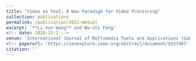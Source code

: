 ```yaml
---
title: "Video as Text: A New Paradigm for Video Processing"
collection: publications
permalink: /publication/2021-mmtool
excerpt: '**Li-Yun Wang** and Wu-chi Feng'
<!-- date: 2020-12-2 -->
venue: 'International Journal of Multimedia Tools and Applications (Submitted)'
<!-- paperurl: 'https://ieeexplore.ieee.org/abstract/document/9327967' -->
citation: ''
---
```


